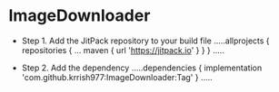 # ImageDownloader

* Step 1. Add the JitPack repository to your build file
.....allprojects {
		repositories {
			...
			maven { url 'https://jitpack.io' }
		}
	}
  .....
  
 * Step 2. Add the dependency
 .....dependencies {
	        implementation 'com.github.krrish977:ImageDownloader:Tag'
	}
 .....
